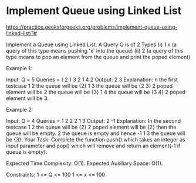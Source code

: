 # Implement Queue using Linked List

https://practice.geeksforgeeks.org/problems/implement-queue-using-linked-list/1#


Implement a Queue using Linked List. 
A Query Q is of 2 Types
(i) 1 x   (a query of this type means  pushing 'x' into the queue)
(ii) 2     (a query of this type means to pop an element from the queue and print the poped element)

Example 1:

Input:
Q = 5
Queries = 1 2 1 3 2 1 4 2
Output: 2 3
Explanation: n the first testcase
1 2 the queue will be {2}
1 3 the queue will be {2 3}
2   poped element will be 2 the
    queue will be {3}
1 4 the queue will be {3 4}
2   poped element will be 3.

Example 2:

Input:
Q = 4
Queries = 1 2 2 2 1 3 
Output: 2 -1
Explanation: In the second testcase 
1 2 the queue will be {2}
2   poped element will be {2} then
    the queue will be empty. 
2   the queue is empty and hence -1
1 3 the queue will be {3}.
Your Task:
Complete the function push() which takes an integer as input parameter and pop() which will remove and return an element(-1 if queue is empty).

Expected Time Complexity: O(1).
Expected Auxiliary Space: O(1).

Constraints:
1 <= Q <= 100
1 <= x <= 100
